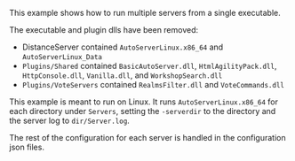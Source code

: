 This example shows how to run multiple servers from a single executable.

The executable and plugin dlls have been removed:
* DistanceServer contained `AutoServerLinux.x86_64` and `AutoServerLinux_Data`
* `Plugins/Shared` contained `BasicAutoServer.dll`, `HtmlAgilityPack.dll`, `HttpConsole.dll`, `Vanilla.dll`, and `WorkshopSearch.dll`
* `Plugins/VoteServers` contained `RealmsFilter.dll` and `VoteCommands.dll`

This example is meant to run on Linux. It runs `AutoServerLinux.x86_64` for each directory under `Servers`, setting the `-serverdir` to the directory and the server log to `dir/Server.log`.

The rest of the configuration for each server is handled in the configuration json files.